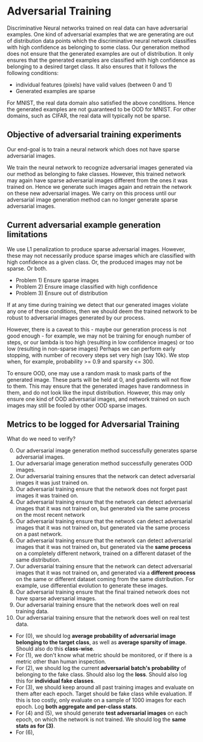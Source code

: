# Adversarial Training

Discriminative Neural networks trained on real data can have adversarial examples.
One kind of adversarial examples that we are generating are out of distribution data points which the discriminative neural network classifies with high confidence as belonging to some class.
Our generation method does not ensure that the generated examples are out of distribution.
It only ensures that the generated examples are classified with high confidence as belonging to a desired target class.
It also ensures that it follows the following conditions:
* individual features (pixels) have valid values (between 0 and 1)
* Generated examples are sparse

For MNIST, the real data domain also satisfied the above conditions.
Hence the generated examples are not guaranteed to be OOD for MNIST.
For other domains, such as CIFAR, the real data will typically not be sparse.

## Objective of adversarial training experiments

Our end-goal is to train a neural network which does not have sparse adversarial images.

We train the neural network to recognize adversarial images generated via our method as belonging to fake classes.
However, this trained network may again have sparse adversarial images different from the ones it was trained on.
Hence we generate such images again and retrain the network on these new adversarial images.
We carry on this process until our adversarial image generation method can no longer generate sparse adversarial images. 

## Current adversarial example generation limitations
We use L1 penalization to produce sparse adversarial images.
However, these may not necessarily produce sparse images which are classified with high confidence as a given class.
Or, the produced images may not be sparse. Or both.

- Problem 1) Ensure sparse images
- Problem 2) Ensure image classified with high confidence
- Problem 3) Ensure out of distribution

If at any time during training we detect that our generated images violate any one of these conditions, then we should deem the trained network to be robust to adversarial images generated by our process.

However, there is a caveat to this - maybe our generation process is not good enough - for example, we may not be training for enough number of steps, or our lambda is too high (resulting in low confidence images) or too low (resulting in non-sparse images)
Perhaps we can perform early stopping, with number of recovery steps set very high (say 10k).
We stop when, for example, probability >= 0.9 and sparsity <= 300.

To ensure OOD, one may use a random mask to mask parts of the generated image.
These parts will be held at 0, and gradients will not flow to them.
This may ensure that the generated images have randomness in them, and do not look like the input distribution.
However, this may only ensure one kind of OOD adversarial images, and network trained on such images may still be fooled by other OOD sparse images.

## Metrics to be logged for Adversarial Training

What do we need to verify?

0. Our adversarial image generation method successfully generates sparse adversarial images.
1. Our adversarial image generation method successfully generates OOD images.
2. Our adversarial training ensures that the network can detect adversarial images it was just trained on.
3. Our adversarial training ensure that the network does not forget past images it was trained on.
4. Our adversarial training ensure that the network can detect adversarial images that it was not trained on, but generated via the same process on the most recent network
5. Our adversarial training ensure that the network can detect adversarial images that it was not trained on, but generated via the same process on a past network.
6. Our adversarial training ensure that the network can detect adversarial images that it was not trained on, but generated via the **same process** on a completely different network, trained on a different dataset of the same distribution.
7. Our adversarial training ensure that the network can detect adversarial images that it was not trained on, and generated via a **different process** on the same or different dataset coming from the same distribution. For example, use differential evolution to generate these images.
8. Our adversarial training ensure that the final trained network does not have sparse adversarial images.
9. Our adversarial training ensure that the network does well on real training data.
10. Our adversarial training ensure that the network does well on real test data.

* For (0), we should log **average probability of adversarial image belonging to the target class**, as well as **average sparsity of image**. Should also do this **class-wise**.
* For (1), we don't know what metric should be monitored, or if there is a metric other than human inspection.
* For (2), we should log the current **adversarial batch's probability** of belonging to the fake class. Should also log the **loss**. Should also log this for **individual fake classes**.
* For (3), we should keep around all past training images and evaluate on them after each epoch.
  Target should be fake class while evaluation.
  If this is too costly, only evaluate on a sample of 1000 images for each epoch. 
  Log **both aggregate and per-class stats**.
* For (4) and (5), we should generate **test adversarial images** on each epoch, on which the network is not trained.
  We should log the **same stats as for (3)**.
* For (6), 